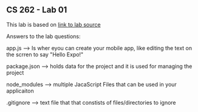 CS 262 - Lab 01
------------------
This lab is based on [link  to lab source](https://cs.calvin.edu/courses/cs/262/kvlinden/01introduction/lab.html)

Answers to the lab questions:

app.js --> Is wher eyou can create your mobile app, like editing the text on the scrren to say "Hello Expo!"

package.json --> holds data for the project and it is used for managing the project

node_modules --> multiple JacaScript Files that can be used in your applicaiton

.gitignore --> text file that that constists of files/directories to ignore
